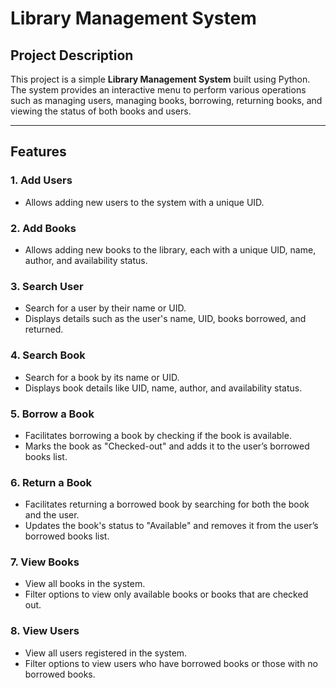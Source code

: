 # Library Management System

## Project Description

This project is a simple **Library Management System** built using Python. The system provides an interactive menu to perform various operations such as managing users, managing books, borrowing, returning books, and viewing the status of both books and users.

---

## Features

### 1. **Add Users**
   - Allows adding new users to the system with a unique UID.
   
### 2. **Add Books**
   - Allows adding new books to the library, each with a unique UID, name, author, and availability status.

### 3. **Search User**
   - Search for a user by their name or UID.
   - Displays details such as the user's name, UID, books borrowed, and returned.

### 4. **Search Book**
   - Search for a book by its name or UID.
   - Displays book details like UID, name, author, and availability status.

### 5. **Borrow a Book**
   - Facilitates borrowing a book by checking if the book is available.
   - Marks the book as "Checked-out" and adds it to the user’s borrowed books list.

### 6. **Return a Book**
   - Facilitates returning a borrowed book by searching for both the book and the user.
   - Updates the book's status to "Available" and removes it from the user’s borrowed books list.

### 7. **View Books**
   - View all books in the system.
   - Filter options to view only available books or books that are checked out.

### 8. **View Users**
   - View all users registered in the system.
   - Filter options to view users who have borrowed books or those with no borrowed books.


